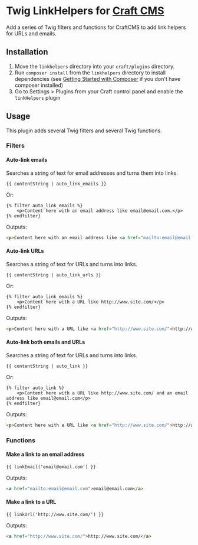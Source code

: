 # Twig LinkHelpers for [Craft CMS](http://buildwithcraft.com/)

Add a series of Twig filters and functions for CraftCMS to add link helpers for URLs and emails.

## Installation
1. Move the `linkhelpers` directory into your `craft/plugins` directory.
2. Run `composer install` from the `linkhelpers` directory to install dependencies (see [Getting Started with Composer](https://getcomposer.org/doc/00-intro.md) if you don't have composer installed)
3. Go to Settings &gt; Plugins from your Craft control panel and enable the `linkHelpers` plugin

## Usage
This plugin adds several Twig filters and several Twig functions.

### Filters
#### Auto-link emails
Searches a string of text for email addresses and turns them into links.

```twig
{{ contentString | auto_link_emails }}
```
Or: 
```twig
{% filter auto_link_emails %}
    <p>Content here with an email address like email@email.com.</p>
{% endfilter}
```

Outputs:
```html
<p>Content here with an email address like <a href="mailto:email@email.com">email@email.com</a>.</p>
```

#### Auto-link URLs
Searches a string of text for URLs and turns into links.

```twig
{{ contentString | auto_link_urls }}
```
Or: 
```twig
{% filter auto_link_emails %}
    <p>Content here with a URL like http://www.site.com/</p>
{% endfilter}
```

Outputs:
```html
<p>Content here with a URL like <a href="http://www.site.com/">http://www.site.com/</a></p>
```

#### Auto-link both emails and URLs
Searches a string of text for URLs and turns into links.

```twig
{{ contentString | auto_link }}
```
Or: 
```twig
{% filter auto_link %}
    <p>Content here with a URL like http://www.site.com/ and an email address like email@email.com</p>
{% endfilter}
```

Outputs:
```html
<p>Content here with a URL like <a href="http://www.site.com/">http://www.site.com/</a> and an email address like <a href="mailto:email@email.com">email@email.com</a></p>
```

### Functions
#### Make a link to an email address
```twig
{{ linkEmail('email@email.com') }}
```

Outputs:

```html
<a href="mailto:email@email.com">email@email.com</a>
```

#### Make a link to a URL
```twig
{{ linkUrl('http://www.site.com/') }}
```

Outputs:

```html
<a href="http://www.site.com/">http://www.site.com/</a>
```